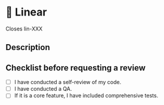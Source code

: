 # 🤖 Linear

Closes lin-XXX

## Description


## Checklist before requesting a review

- [ ] I have conducted a self-review of my code.
- [ ] I have conducted a QA.
- [ ] If it is a core feature, I have included comprehensive tests.